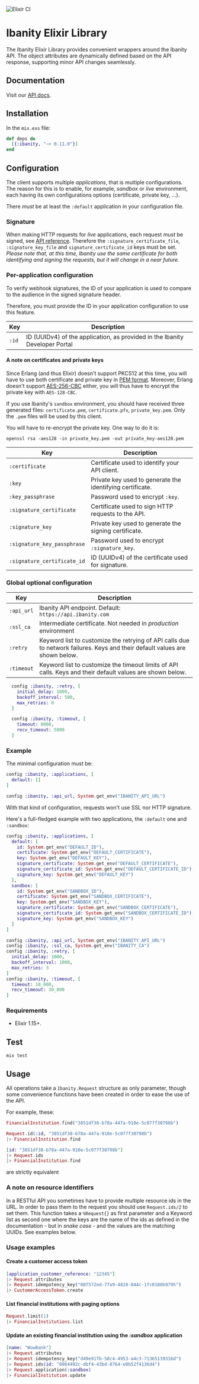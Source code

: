 ![Elixir CI](https://github.com/ibanity/ibanity-elixir/workflows/Elixir%20CI/badge.svg?branch=master)

# Ibanity Elixir Library

The Ibanity Elixir Library provides convenient wrappers around the Ibanity API. The object attributes are dynamically defined based on the API response, supporting minor API changes seamlessly.

## Documentation

Visit our [API docs](https://documentation.ibanity.com/xs2a/1/api/elixir).

## Installation

In the `mix.exs` file:
```elixir
def deps do
  [{:ibanity, "~> 0.11.0"}]
end
```

## Configuration

The client supports multiple _applications_, that is multiple configurations.
The reason for this is to enable, for example, _sandbox_ or _live_ environment, each having its own
configurations options (certificate, private key, ...).

There *must* be at least the `:default` application in your configuration file.

### Signature

When making HTTP requests for _live_ applications, each request *must* be signed, see [API reference](https://documentation.ibanity.com/api#signature). Therefore the `:signature_certificate_file`, `:signature_key_file` and `signature_certificate_id` keys must be set. *Please note that, at this time, Ibanity use the same certificate for both identifying and signing the requests, but it will change in a near future.*

### Per-application configuration

To verify webhook signatures, the ID of your application is used to compare to the audience in the signed signature header.

Therefore, you must provide the ID in your application configuration to use this feature.

Key | Description
--- | -----------
`:id` | ID (UUIDv4) of the application, as provided in the Ibanity Developer Portal

#### A note on certificates and private keys

Since Erlang (and thus Elixir) doesn't support PKCS12 at this time, you will have to use both certificate and private key in [PEM format](https://en.wikipedia.org/wiki/Privacy-Enhanced_Mail).
Moreover, Erlang doesn't support [AES-256-CBC](https://en.wikipedia.org/wiki/Advanced_Encryption_Standard) either, you will thus have to encrypt the private key with `AES-128-CBC`.

If you use Ibanity's `sandbox` environment, you should have received three generated files: `certificate.pem`, `certificate.pfx`, `private_key.pem`.
Only the `.pem` files will be used by this client.

You will have to re-encrypt the private key. One way to do it is:
```
openssl rsa -aes128 -in private_key.pem -out private_key-aes128.pem
```

Key | Description
--- | -----------
`:certificate` | Certificate used to identify your API client.
`:key` | Private key used to generate the identifying certificate.
`:key_passphrase` | Password used to encrypt `:key`.
`:signature_certificate` | Certificate used to sign HTTP requests to the API.
`:signature_key` | Private key used to generate the signing certificate.
`:signature_key_passphrase` | Password used to encrypt `:signature_key`.
`:signature_certificate_id` | ID (UUIDv4) of the certificate used for signature.

### Global optional configuration

Key | Description
--- | -----------
`:api_url` | Ibanity API endpoint. Default: `https://api.ibanity.com`
`:ssl_ca` | Intermediate certificate. Not needed in _production_ environment
`:retry` | Keyword list to customize the retrying of API calls due to network failures. Keys and their default values are shown below.
`:timeout` | Keyword list to customize the timeout limits of API calls. Keys and their default values are shown below.
```elixir
  config :ibanity, :retry, [
    initial_delay: 1000,
    backoff_interval: 500,
    max_retries: 0
  ]
```
```elixir
  config :ibanity, :timeout, [
    timeout: 8000,
    recv_timeout: 5000
  ]
```

### Example

The minimal configuration must be:
```elixir
config :ibanity, :applications, [
  default: []
]

config :ibanity, :api_url, System.get_env("IBANITY_API_URL")
```
With that kind of configuration, requests won't use SSL nor HTTP signature.

Here's a full-fledged example with two applications, the `:default` one and `:sandbox`:
```elixir
config :ibanity, :applications, [
  default: [
    id: System.get_env("DEFAULT_ID"),
    certificate: System.get_env("DEFAULT_CERTIFICATE"),
    key: System.get_env("DEFAULT_KEY"),
    signature_certificate: System.get_env("DEFAULT_CERTIFICATE"),
    signature_certificate_id: System.get_env("DEFAULT_CERTIFICATE_ID"),
    signature_key: System.get_env("DEFAULT_KEY")
  ],
  sandbox: [
    id: System.get_env("SANDBOX_ID"),
    certificate: System.get_env("SANDBOX_CERTIFICATE"),
    key: System.get_env("SANDBOX_KEY"),
    signature_certificate: System.get_env("SANDBOX_CERTIFICATE"),
    signature_certificate_id: System.get_env("SANDBOX_CERTIFICATE_ID"),
    signature_key: System.get_env("SANDBOX_KEY")
  ]
]

config :ibanity, :api_url, System.get_env("IBANITY_API_URL")
config :ibanity, :ssl_ca, System.get_env("IBANITY_CA")
config :ibanity, :retry, [
  initial_delay: 1000,
  backoff_interval: 1000,
  max_retries: 3
]
config :ibanity, :timeout, [
  timeout: 10_000,
  recv_timeout: 30_000
]
```

### Requirements

* Elixir 1.15+.

## Test

`mix test`

## Usage

All operations take a `Ibanity.Request` structure as only parameter, though some convenience functions have been created in order to ease the use of the API.

For example, these:
```elixir
FinancialInstitution.find("3851df38-b78a-447a-910e-5c077f30798b")
```
```elixir
Request.id(:id, "3851df38-b78a-447a-910e-5c077f30798b")
|> FinancialInstitution.find
```
```elixir
[id: "3851df38-b78a-447a-910e-5c077f30798b"]
|> Request.ids
|> FinancialInstitution.find
```
are strictly equivalent

### A note on resource identifiers

In a RESTful API you sometimes have to provide multiple resource ids in the URL.
In order to pass them to the request you should use `Request.ids/2` to set them.
This function takes a `%Request{}` as first parameter and a Keyword list as second one where the keys are the name of the ids as defined in the documentation - but in _snake case_ - and the values are the matching UUIDs.
See examples below.

### Usage examples

#### Create a customer access token

```elixir
[application_customer_reference: "12345"]
|> Request.attributes
|> Request.idempotency_key("007572ed-77a9-4828-844c-1fc0180b9795")
|> CustomerAccessToken.create
```

#### List financial institutions with paging options

```elixir
Request.limit(1)
|> FinancialInstitutions.list
```

#### Update an existing financial institution using the _:sandbox_ application

```elixir
[name: "WowBank"]
|> Request.attributes
|> Request.idempotency_key("d49e91fb-58c4-4953-a4c3-71365139316d")
|> Request.ids(id: "0864492c-dbf4-43bd-8764-e0b52f4136d4")
|> Request.application(:sandbox)
|> FinancialInstitution.update
```
